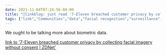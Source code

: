 ```yaml
---
date: 2021-11-04T07:24:56-04:00
title: "🔗linkblog: just read '7-Eleven breached customer privacy by collecting facial imagery without consent | ZDNet'"
tags: ["link","Communities","data","facial recognition","surveillance","privacy"]
---
```

We ought to be talking more about biometric data.
 
[link to '7-Eleven breached customer privacy by collecting facial imagery without consent | ZDNet'](https://www.zdnet.com/article/7-eleven-collected-customer-facial-imagery-during-in-store-surveys-without-consent/)
